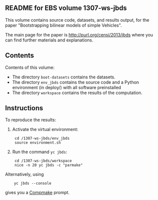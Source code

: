 README for EBS volume 1307-ws-jbds
----------------------------------

This volume contains source code, datasets, and results output, for the paper
"Bootstrapping bilinear models of simple Vehicles". 

The main page for the paper is <http://purl.org/censi/2013/jbds>
where you can find further materials and explanations.

Contents 
--------

Contents of this volume:

- The directory ``boot-datasets`` contains the datasets.
- The directory ``env_jbds`` contains the source code and a Python environment
  (in deploy/) with all software preinstalled
- The directory ``workspace`` contains the results of the computation.

Instructions
------------

To reproduce the results:

1. Activate the virtual environment:

        cd /1307-ws-jbds/env_jbds
        source environment.sh

2. Run the command ``yc jbds``:
    
        cd /1307-ws-jbds/workspace
        nice -n 20 yc jbds -c "parmake"

Alternatively, using

        yc jbds --console

gives you a [Compmake][compmake] prompt.



[compmake]: http://compmake.org/





